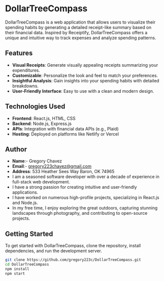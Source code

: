 # DollarTreeCompass

DollarTreeCompass is a web application that allows users to visualize their spending habits by generating a detailed receipt-like summary based on their financial data. Inspired by Receiptify, DollarTreeCompass offers a unique and intuitive way to track expenses and analyze spending patterns.

## Features

- **Visual Receipts**: Generate visually appealing receipts summarizing your expenditures.
- **Customizable**: Personalize the look and feel to match your preferences.
- **Insightful Analysis**: Gain insights into your spending habits with detailed breakdowns.
- **User-Friendly Interface**: Easy to use with a clean and modern design.

## Technologies Used

- **Frontend**: React.js, HTML, CSS
- **Backend**: Node.js, Express.js
- **APIs**: Integration with financial data APIs (e.g., Plaid)
- **Hosting**: Deployed on platforms like Netlify or Vercel

## Author
- **Name**:- Gregory Chavez
- **Email**:- gregory223chavez@gmail.com
- **Address**: 533 Heather Sees Way Baron, OK 74965
- I am a seasoned software developer with over a decade of experience in full-stack web development. 
- I have a strong passion for creating intuitive and user-friendly applications.
- I have worked on numerous high-profile projects, specializing in React.js and Node.js.
- In my free time, I enjoy exploring the great outdoors, capturing stunning landscapes through photography, and contributing to open-source projects.

## Getting Started

To get started with DollarTreeCompass, clone the repository, install dependencies, and run the development server.

```bash
git clone https://github.com/gregory223c/DollarTreeCompass.git
cd DollarTreeCompass
npm install
npm start
